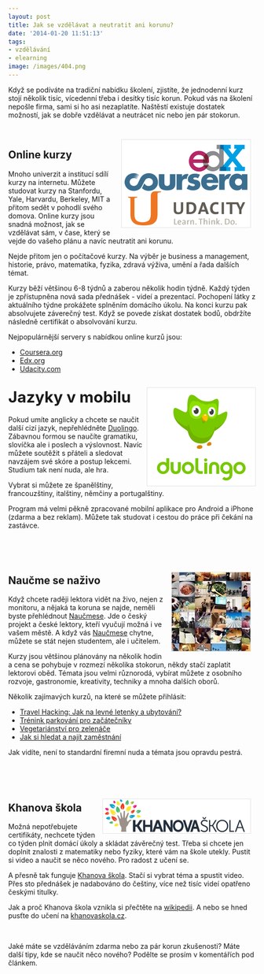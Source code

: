 ```yaml
---
layout: post
title: Jak se vzdělávat a neutratit ani korunu?
date: '2014-01-20 11:51:13'
tags:
- vzdělávání
- elearning
image: /images/404.png
---
```

Když se podíváte na tradiční nabídku školení, zjistíte, že jednodenní kurz stojí několik tisíc, vícedenní třeba i desítky tisíc korun. Pokud vás na školení nepošle firma, sami si ho asi nezaplatíte. Naštěstí existuje dostatek možností, jak se dobře vzdělávat a neutrácet nic nebo jen pár stokorun.

<p><br /><img style="float: right; border: 1px solid #e3e3e3; background-color: white; margin: 10px;" src="/images/404.png" alt="online vzdělávání" width="262" height="178" /></p>
<div>
<h2>Online kurzy</h2>
<p>Mnoho univerzit a institucí sdílí kurzy na internetu. Můžete studovat kurzy na Stanfordu, Yale, Harvardu, Berkeley, MIT a přitom sedět v pohodlí svého domova. Online kurzy jsou snadná možnost, jak se vzdělávat sám, v čase, který se vejde do vašeho plánu a navíc neutratit ani korunu. </p>
<p>Nejde přitom jen o počítačové kurzy. Na výběr je business a management, historie, právo, matematika, fyzika, zdravá výživa, umění a řada dalších témat. </p>
<p>Kurzy běží většinou 6-8 týdnů a zaberou několik hodin týdně. Každý týden je zpřístupněna nová sada přednášek - videí a prezentací. Pochopení látky z aktuálního týdne prokážete splněním domácího úkolu. Na konci kurzu pak absolvujete záverečný test. Když se povede získat dostatek bodů, obdržíte následně certifikát o absolvování kurzu. </p>
<p>Nejpopulárnější servery s nabídkou online kurzů jsou:</p>
<ul>
<li><a href="https://www.coursera.org/">Coursera.org</a></li>
<li><a href="https://www.edx.org/">Edx.org</a></li>
<li><a href="https://www.udacity.com/">Udacity.com</a></li>
</ul>


<h2><img style="float: right; border: 1px solid #e3e3e3;" src="/images/405.png" alt="duolingo" width="220" height="199" /><span style="font-size: 1.5em;">Jazyky v mobilu</span></h2>
<p>Pokud umíte anglicky a chcete se naučit další cizí jazyk, nepřehlédněte <a href="http://www.duolingo.com">Duolingo</a>. Zábavnou formou se naučíte gramatiku, slovíčka ale i poslech a výslovnost. Navíc můžete soutěžit s přáteli a sledovat navzájem své skóre a postup lekcemi. Studium tak není nuda, ale hra.</p>
<p>Vybrat si můžete ze španělštiny, francouzštiny, italštiny, němčiny a portugalštiny.</p>
<p>Program má velmi pěkně zpracované mobilní aplikace pro Android a iPhone (zdarma a bez reklam). Můžete tak studovat i cestou do práce při čekání na zastávce.</p>
<p> </p>
<p> </p>
<img style="float: right; border: 1px solid #e3e3e3; background-color: white; margin: 10px;" src="/images/407.jpg" alt="naučmese" width="160" height="160" />
<h2>Naučme se naživo<span style="font-size: 10px;"> </span></h2>
<p>Když chcete raději lektora vidět na živo, nejen z monitoru, a nějaká ta koruna se najde, neměli byste přehlédnout <a href="http://www.naucmese.cz/">Naučmese</a>. Jde o český projekt a české lektory, kteří vyučují možná i ve vašem městě. A když vás <a href="http://www.naucmese.cz/">Naučmese</a> chytne, můžete se stát nejen studentem, ale i učitelem.</p>
<p>Kurzy jsou většinou plánovány na několik hodin a cena se pohybuje v rozmezí několika stokorun, někdy stačí zaplatit lektorovi oběd. Témata jsou velmi různorodá, vybírat můžete z osobního rozvoje, gastronomie, kreativity, techniky a mnoha dalších oborů. </p>
<p>Několik zajímavých kurzů, na které se můžete přihlásit:</p>
<ul>
<li><a href="http://www.naucmese.cz/kurz/travel-hacking-jak-na-levne-letenky-a-ubytovani">Travel Hacking: Jak na levné letenky a ubytování?</a></li>
<li><a href="http://www.naucmese.cz/kurz/trenink-parkovani-pro-zacatecniky">Trénink parkování pro začátečníky</a></li>
<li><a href="http://www.naucmese.cz/kurz/vegetarianstvi-pro-zelenace">Vegetariánství pro zelenáče</a></li>
<li><a href="http://www.naucmese.cz/kurz/jak-si-hledat-a-najit-zamestnani">Jak si hledat a najít zaměstnání</a>  </li>
</ul>
<p>Jak vidíte, není to standardní firemní nuda a témata jsou opravdu pestrá. </p>
<p> </p>
<p> </p>
<img style="float: right; border: 1px solid #e3e3e3; background-color: white; margin: 10px;" src="/images/406.png" alt="khanova škola" width="300" height="69" />
<h2>Khanova škola<span style="font-size: 10px;"> </span></h2>
<p>Možná nepotřebujete certifikáty, nechcete týden co týden plnit domácí úkoly a skládat závěrečný test. Třeba si chcete jen doplnit znalosti z matematiky nebo fyziky, které vám na škole utekly. Pustit si video a naučit se něco nového. Pro radost z učení se.</p>
<p>A přesně tak funguje <a href="https://khanovaskola.cz/">Khanova škola</a>. Stačí si vybrat téma a spustit video. Přes sto přednášek je nadabováno do češtiny, více než tisíc videí opatřeno českými titulky. </p>
<p>Jak a proč Khanova škola vznikla si přečtěte na <a href="http://cs.wikipedia.org/wiki/Khan_Academy">wikipedii</a>. A nebo se hned pusťte do učení na <a href="https://khanovaskola.cz/">khanovaskola.cz</a>.</p>
<p> </p>
<p>Jaké máte se vzděláváním zdarma nebo za pár korun zkušenosti? Máte další tipy, kde se naučit něco nového? Podělte se prosím v komentářích pod článkem.</p>

</div>
